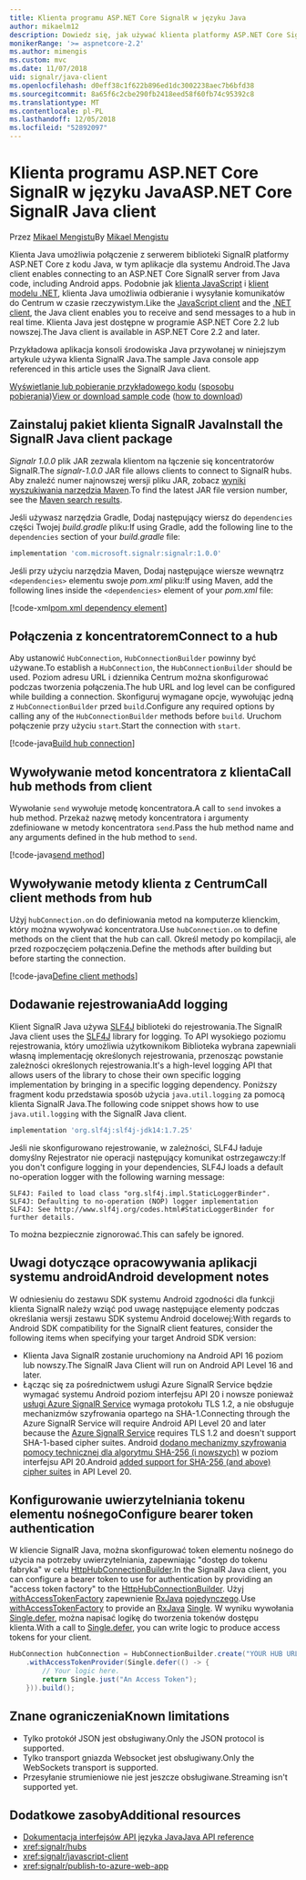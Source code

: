 ```yaml
---
title: Klienta programu ASP.NET Core SignalR w języku Java
author: mikaelm12
description: Dowiedz się, jak używać klienta platformy ASP.NET Core SignalR w języku Java.
monikerRange: '>= aspnetcore-2.2'
ms.author: mimengis
ms.custom: mvc
ms.date: 11/07/2018
uid: signalr/java-client
ms.openlocfilehash: d0eff38c1f622b896ed1dc3002238aec7b6bfd38
ms.sourcegitcommit: 8a65f6c2cbe290fb2418eed58f60fb74c95392c8
ms.translationtype: MT
ms.contentlocale: pl-PL
ms.lasthandoff: 12/05/2018
ms.locfileid: "52892097"
---
```

# <a name="aspnet-core-signalr-java-client"></a><span data-ttu-id="caee8-103">Klienta programu ASP.NET Core SignalR w języku Java</span><span class="sxs-lookup"><span data-stu-id="caee8-103">ASP.NET Core SignalR Java client</span></span>

<span data-ttu-id="caee8-104">Przez [Mikael Mengistu](https://twitter.com/MikaelM_12)</span><span class="sxs-lookup"><span data-stu-id="caee8-104">By [Mikael Mengistu](https://twitter.com/MikaelM_12)</span></span>

<span data-ttu-id="caee8-105">Klienta Java umożliwia połączenie z serwerem biblioteki SignalR platformy ASP.NET Core z kodu Java, w tym aplikacje dla systemu Android.</span><span class="sxs-lookup"><span data-stu-id="caee8-105">The Java client enables connecting to an ASP.NET Core SignalR server from Java code, including Android apps.</span></span> <span data-ttu-id="caee8-106">Podobnie jak [klienta JavaScript](xref:signalr/javascript-client) i [klient modelu .NET](xref:signalr/dotnet-client), klienta Java umożliwia odbieranie i wysyłanie komunikatów do Centrum w czasie rzeczywistym.</span><span class="sxs-lookup"><span data-stu-id="caee8-106">Like the [JavaScript client](xref:signalr/javascript-client) and the [.NET client](xref:signalr/dotnet-client), the Java client enables you to receive and send messages to a hub in real time.</span></span> <span data-ttu-id="caee8-107">Klienta Java jest dostępne w programie ASP.NET Core 2.2 lub nowszej.</span><span class="sxs-lookup"><span data-stu-id="caee8-107">The Java client is available in ASP.NET Core 2.2 and later.</span></span>

<span data-ttu-id="caee8-108">Przykładowa aplikacja konsoli środowiska Java przywołanej w niniejszym artykule używa klienta SignalR Java.</span><span class="sxs-lookup"><span data-stu-id="caee8-108">The sample Java console app referenced in this article uses the SignalR Java client.</span></span>

<span data-ttu-id="caee8-109">[Wyświetlanie lub pobieranie przykładowego kodu](https://github.com/aspnet/Docs/tree/master/aspnetcore/signalr/java-client/sample) ([sposobu pobierania](xref:index#how-to-download-a-sample))</span><span class="sxs-lookup"><span data-stu-id="caee8-109">[View or download sample code](https://github.com/aspnet/Docs/tree/master/aspnetcore/signalr/java-client/sample) ([how to download](xref:index#how-to-download-a-sample))</span></span>

## <a name="install-the-signalr-java-client-package"></a><span data-ttu-id="caee8-110">Zainstaluj pakiet klienta SignalR Java</span><span class="sxs-lookup"><span data-stu-id="caee8-110">Install the SignalR Java client package</span></span>

<span data-ttu-id="caee8-111">*Signalr 1.0.0* plik JAR zezwala klientom na łączenie się koncentratorów SignalR.</span><span class="sxs-lookup"><span data-stu-id="caee8-111">The *signalr-1.0.0* JAR file allows clients to connect to SignalR hubs.</span></span> <span data-ttu-id="caee8-112">Aby znaleźć numer najnowszej wersji pliku JAR, zobacz [wyniki wyszukiwania narzędzia Maven](https://search.maven.org/search?q=g:com.microsoft.signalr%20AND%20a:signalr).</span><span class="sxs-lookup"><span data-stu-id="caee8-112">To find the latest JAR file version number, see the [Maven search results](https://search.maven.org/search?q=g:com.microsoft.signalr%20AND%20a:signalr).</span></span>

<span data-ttu-id="caee8-113">Jeśli używasz narzędzia Gradle, Dodaj następujący wiersz do `dependencies` części Twojej *build.gradle* pliku:</span><span class="sxs-lookup"><span data-stu-id="caee8-113">If using Gradle, add the following line to the `dependencies` section of your *build.gradle* file:</span></span>

```gradle
implementation 'com.microsoft.signalr:signalr:1.0.0'
```

<span data-ttu-id="caee8-114">Jeśli przy użyciu narzędzia Maven, Dodaj następujące wiersze wewnątrz `<dependencies>` elementu swoje *pom.xml* pliku:</span><span class="sxs-lookup"><span data-stu-id="caee8-114">If using Maven, add the following lines inside the `<dependencies>` element of your *pom.xml* file:</span></span>

[!code-xml[pom.xml dependency element](java-client/sample/pom.xml?name=snippet_dependencyElement)]

## <a name="connect-to-a-hub"></a><span data-ttu-id="caee8-115">Połączenia z koncentratorem</span><span class="sxs-lookup"><span data-stu-id="caee8-115">Connect to a hub</span></span>

<span data-ttu-id="caee8-116">Aby ustanowić `HubConnection`, `HubConnectionBuilder` powinny być używane.</span><span class="sxs-lookup"><span data-stu-id="caee8-116">To establish a `HubConnection`, the `HubConnectionBuilder` should be used.</span></span> <span data-ttu-id="caee8-117">Poziom adresu URL i dziennika Centrum można skonfigurować podczas tworzenia połączenia.</span><span class="sxs-lookup"><span data-stu-id="caee8-117">The hub URL and log level can be configured while building a connection.</span></span> <span data-ttu-id="caee8-118">Skonfiguruj wymagane opcje, wywołując jedną z `HubConnectionBuilder` przed `build`.</span><span class="sxs-lookup"><span data-stu-id="caee8-118">Configure any required options by calling any of the `HubConnectionBuilder` methods before `build`.</span></span> <span data-ttu-id="caee8-119">Uruchom połączenie przy użyciu `start`.</span><span class="sxs-lookup"><span data-stu-id="caee8-119">Start the connection with `start`.</span></span>

[!code-java[Build hub connection](java-client/sample/src/main/java/Chat.java?range=16-17)]

## <a name="call-hub-methods-from-client"></a><span data-ttu-id="caee8-120">Wywoływanie metod koncentratora z klienta</span><span class="sxs-lookup"><span data-stu-id="caee8-120">Call hub methods from client</span></span>

<span data-ttu-id="caee8-121">Wywołanie `send` wywołuje metodę koncentratora.</span><span class="sxs-lookup"><span data-stu-id="caee8-121">A call to `send` invokes a hub method.</span></span> <span data-ttu-id="caee8-122">Przekaż nazwę metody koncentratora i argumenty zdefiniowane w metody koncentratora `send`.</span><span class="sxs-lookup"><span data-stu-id="caee8-122">Pass the hub method name and any arguments defined in the hub method to `send`.</span></span>

[!code-java[send method](java-client/sample/src/main/java/Chat.java?range=28)]

## <a name="call-client-methods-from-hub"></a><span data-ttu-id="caee8-123">Wywoływanie metody klienta z Centrum</span><span class="sxs-lookup"><span data-stu-id="caee8-123">Call client methods from hub</span></span>

<span data-ttu-id="caee8-124">Użyj `hubConnection.on` do definiowania metod na komputerze klienckim, który można wywoływać koncentratora.</span><span class="sxs-lookup"><span data-stu-id="caee8-124">Use `hubConnection.on` to define methods on the client that the hub can call.</span></span> <span data-ttu-id="caee8-125">Określ metody po kompilacji, ale przed rozpoczęciem połączenia.</span><span class="sxs-lookup"><span data-stu-id="caee8-125">Define the methods after building but before starting the connection.</span></span>

[!code-java[Define client methods](java-client/sample/src/main/java/Chat.java?range=19-21)]

## <a name="add-logging"></a><span data-ttu-id="caee8-126">Dodawanie rejestrowania</span><span class="sxs-lookup"><span data-stu-id="caee8-126">Add logging</span></span>

<span data-ttu-id="caee8-127">Klient SignalR Java używa [SLF4J](https://www.slf4j.org/) biblioteki do rejestrowania.</span><span class="sxs-lookup"><span data-stu-id="caee8-127">The SignalR Java client uses the [SLF4J](https://www.slf4j.org/) library for logging.</span></span> <span data-ttu-id="caee8-128">To API wysokiego poziomu rejestrowania, który umożliwia użytkownikom Biblioteka wybrana zapewniali własną implementację określonych rejestrowania, przenosząc powstanie zależności określonych rejestrowania.</span><span class="sxs-lookup"><span data-stu-id="caee8-128">It's a high-level logging API that allows users of the library to chose their own specific logging implementation by bringing in a specific logging dependency.</span></span> <span data-ttu-id="caee8-129">Poniższy fragment kodu przedstawia sposób użycia `java.util.logging` za pomocą klienta SignalR Java.</span><span class="sxs-lookup"><span data-stu-id="caee8-129">The following code snippet shows how to use `java.util.logging` with the SignalR Java client.</span></span>

```gradle
implementation 'org.slf4j:slf4j-jdk14:1.7.25'
```

<span data-ttu-id="caee8-130">Jeśli nie skonfigurowano rejestrowanie, w zależności, SLF4J ładuje domyślny Rejestrator nie operacji następujący komunikat ostrzegawczy:</span><span class="sxs-lookup"><span data-stu-id="caee8-130">If you don't configure logging in your dependencies, SLF4J loads a default no-operation logger with the following warning message:</span></span>

```
SLF4J: Failed to load class "org.slf4j.impl.StaticLoggerBinder".
SLF4J: Defaulting to no-operation (NOP) logger implementation
SLF4J: See http://www.slf4j.org/codes.html#StaticLoggerBinder for further details.
```

<span data-ttu-id="caee8-131">To można bezpiecznie zignorować.</span><span class="sxs-lookup"><span data-stu-id="caee8-131">This can safely be ignored.</span></span>

## <a name="android-development-notes"></a><span data-ttu-id="caee8-132">Uwagi dotyczące opracowywania aplikacji systemu android</span><span class="sxs-lookup"><span data-stu-id="caee8-132">Android development notes</span></span>

<span data-ttu-id="caee8-133">W odniesieniu do zestawu SDK systemu Android zgodności dla funkcji klienta SignalR należy wziąć pod uwagę następujące elementy podczas określania wersji zestawu SDK systemu Android docelowej:</span><span class="sxs-lookup"><span data-stu-id="caee8-133">With regards to Android SDK compatibility for the SignalR client features, consider the following items when specifying your target Android SDK version:</span></span>

* <span data-ttu-id="caee8-134">Klienta Java SignalR zostanie uruchomiony na Android API 16 poziom lub nowszy.</span><span class="sxs-lookup"><span data-stu-id="caee8-134">The SignalR Java Client will run on Android API Level 16 and later.</span></span>
* <span data-ttu-id="caee8-135">Łącząc się za pośrednictwem usługi Azure SignalR Service będzie wymagać systemu Android poziom interfejsu API 20 i nowsze ponieważ [usługi Azure SignalR Service](/azure/azure-signalr/signalr-overview) wymaga protokołu TLS 1.2, a nie obsługuje mechanizmów szyfrowania opartego na SHA-1.</span><span class="sxs-lookup"><span data-stu-id="caee8-135">Connecting through the Azure SignalR Service will require Android API Level 20 and later because the [Azure SignalR Service](/azure/azure-signalr/signalr-overview) requires TLS 1.2 and doesn't support SHA-1-based cipher suites.</span></span> <span data-ttu-id="caee8-136">Android [dodano mechanizmy szyfrowania pomocy technicznej dla algorytmu SHA-256 (i nowszych)](https://developer.android.com/reference/javax/net/ssl/SSLSocket) w poziom interfejsu API 20.</span><span class="sxs-lookup"><span data-stu-id="caee8-136">Android [added support for SHA-256 (and above) cipher suites](https://developer.android.com/reference/javax/net/ssl/SSLSocket) in API Level 20.</span></span>

## <a name="configure-bearer-token-authentication"></a><span data-ttu-id="caee8-137">Konfigurowanie uwierzytelniania tokenu elementu nośnego</span><span class="sxs-lookup"><span data-stu-id="caee8-137">Configure bearer token authentication</span></span>

<span data-ttu-id="caee8-138">W kliencie SignalR Java, można skonfigurować token elementu nośnego do użycia na potrzeby uwierzytelniania, zapewniając "dostęp do tokenu fabryka" w celu [HttpHubConnectionBuilder](/java/api/com.microsoft.signalr._http_hub_connection_builder?view=aspnet-signalr-java).</span><span class="sxs-lookup"><span data-stu-id="caee8-138">In the SignalR Java client, you can configure a bearer token to use for authentication by providing an "access token factory" to the [HttpHubConnectionBuilder](/java/api/com.microsoft.signalr._http_hub_connection_builder?view=aspnet-signalr-java).</span></span> <span data-ttu-id="caee8-139">Użyj [withAccessTokenFactory](/java/api/com.microsoft.signalr._http_hub_connection_builder.withaccesstokenprovider?view=aspnet-signalr-java#com_microsoft_signalr__http_hub_connection_builder_withAccessTokenProvider_Single_String__) zapewnienie [RxJava](https://github.com/ReactiveX/RxJava) [pojedynczego<String>](http://reactivex.io/documentation/single.html).</span><span class="sxs-lookup"><span data-stu-id="caee8-139">Use [withAccessTokenFactory](/java/api/com.microsoft.signalr._http_hub_connection_builder.withaccesstokenprovider?view=aspnet-signalr-java#com_microsoft_signalr__http_hub_connection_builder_withAccessTokenProvider_Single_String__) to provide an [RxJava](https://github.com/ReactiveX/RxJava) [Single<String>](http://reactivex.io/documentation/single.html).</span></span> <span data-ttu-id="caee8-140">W wyniku wywołania [Single.defer](http://reactivex.io/RxJava/javadoc/io/reactivex/Single.html#defer-java.util.concurrent.Callable-), można napisać logikę do tworzenia tokenów dostępu klienta.</span><span class="sxs-lookup"><span data-stu-id="caee8-140">With a call to [Single.defer](http://reactivex.io/RxJava/javadoc/io/reactivex/Single.html#defer-java.util.concurrent.Callable-), you can write logic to produce access tokens for your client.</span></span>

```java
HubConnection hubConnection = HubConnectionBuilder.create("YOUR HUB URL HERE")
    .withAccessTokenProvider(Single.defer(() -> {
        // Your logic here.
        return Single.just("An Access Token");
    })).build();
```

## <a name="known-limitations"></a><span data-ttu-id="caee8-141">Znane ograniczenia</span><span class="sxs-lookup"><span data-stu-id="caee8-141">Known limitations</span></span>

* <span data-ttu-id="caee8-142">Tylko protokół JSON jest obsługiwany.</span><span class="sxs-lookup"><span data-stu-id="caee8-142">Only the JSON protocol is supported.</span></span>
* <span data-ttu-id="caee8-143">Tylko transport gniazda Websocket jest obsługiwany.</span><span class="sxs-lookup"><span data-stu-id="caee8-143">Only the WebSockets transport is supported.</span></span>
* <span data-ttu-id="caee8-144">Przesyłanie strumieniowe nie jest jeszcze obsługiwane.</span><span class="sxs-lookup"><span data-stu-id="caee8-144">Streaming isn't supported yet.</span></span>

## <a name="additional-resources"></a><span data-ttu-id="caee8-145">Dodatkowe zasoby</span><span class="sxs-lookup"><span data-stu-id="caee8-145">Additional resources</span></span>

* [<span data-ttu-id="caee8-146">Dokumentacja interfejsów API języka Java</span><span class="sxs-lookup"><span data-stu-id="caee8-146">Java API reference</span></span>](/java/api/com.microsoft.signalr?view=aspnet-signalr-java)
* <xref:signalr/hubs>
* <xref:signalr/javascript-client>
* <xref:signalr/publish-to-azure-web-app>
